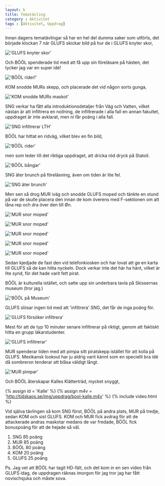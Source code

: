```yaml
---
layout: b
title: Tematävling
category : Aktivitet
tags : [Aktivitet, Uppdrag]
---
```


Innan dagens tematävlingar så har en hel del dumma saker som utförts, det började klockan 7 när GLUFS skickar bild på hur de i GLUFS knyter skor,

!['GLUFS knyter skor'](http://tidskaos.se/img/uppdrag/glufs-knyter-skor.jpg)

Och BÖÖL spenderade tid med att få upp sin föreläsare på hästen, det tycker jag var en super idé!

!['BÖÖL rider!'](http://tidskaos.se/img/uppdrag/bool-med-forelasare-pa-hest.jpg)

KOM snodde MURs skepp, och placerade det vid någon sorts gunga,

!['KOM snodde MURs maskot'](http://tidskaos.se/img/uppdrag/kom-har-knyckt-murs-skepp.jpg)

SNG verkar ha fått alla introduktionsdetaljer från Väg och Vatten, vilket nästan är att infiltrera en nollning, de infiltrerade i alla fall en annan fakultet, uppdraget är inte avklarat, men ni får poäng i alla fall.

!['SNG infiltrerar LTH'](http://tidskaos.se/img/uppdrag/sng-infiltrerar-lth.jpg)

BÖÖL har hittat en ridväg, vilket blev en fin bild,

!['BÖÖL rider'](http://tidskaos.se/img/uppdrag/bool-har-ridvag.jpg)

men som leder till det riktiga uppdraget, att dricka röd dryck på Statoil.

!['BÖÖL bångar'](http://tidskaos.se/img/uppdrag/bool-bongar-rod-dryck.jpg)

SNG äter brunch på föreläsning, även om tiden är lite fel.

!['SNG äter brunch'](http://tidskaos.se/img/uppdrag/sng-ater-brunch.jpg)

Men sen så drog MUR iväg och snodde GLUFS moped och tänkte en stund på var de skulle placera den innan de kom överens med F-sektionen om att låna rep och dra över den till Øn.

!['MUR snor moped'](http://tidskaos.se/img/uppdrag/mur-snor-moped-1.jpg)

!['MUR snor moped'](http://tidskaos.se/img/uppdrag/mur-snor-moped-2.jpg)

!['MUR snor moped'](http://tidskaos.se/img/uppdrag/mur-snor-moped-3.jpg)

!['MUR snor moped'](http://tidskaos.se/img/uppdrag/mur-snor-moped-4.jpg)

!['MUR snor moped'](http://tidskaos.se/img/uppdrag/mur-snor-moped-5.jpg)

Sedan kjedjade de fast den vid telefonkiosken och har lovat att ge en karta till GLUFS så de kan hitta nyckeln. Dock verkar inte det här ha hänt, vilket är lite synd, för det hade varit fett pirat.

BÖÖL är kulturella istället, och satte upp sin underbara tavla på Skissernas museum (tror jag.)

!['BÖÖL på Museum'](http://tidskaos.se/img/uppdrag/bool-pa-museum.jpg)

GLUFS slösar ingen tid med att 'infiltrera' SNG, det får de inga poäng för.

!['GLUFS försöker infiltrera'](http://tidskaos.se/img/uppdrag/glufs-infiltrerar.jpg)

Mest för att de typ 10 minuter senare infiltrerar på riktigt, genom att faktiskt hitta en grupp läkarstudenter.

!['GLUFS infiltrerar'](http://tidskaos.se/img/uppdrag/glufs-infiltrerar-pa-riktigt.jpg)

MUR spenderar tiden med att pimpa sitt piratskepp istället för att kolla på GLUFS. Mexikansk lookout har ju aldrig varit kännt som en speciellt bra idé då sombreron tenderar att blåsa väldigt långt.

!['MUR pimpar'](http://tidskaos.se/img/uppdrag/mur-pimpar.jpg)

Och BÖÖL återskapar Kalles Klätterträd, mycket snyggt,

{% assign id = 'Kalle' %}
{% assign m4v = 'http://tidskaos.se/img/uppdrag/bool-kalle.m4v' %}
{% include video.html %}

Vid själva tävlingen så kom SNG först, BÖÖL på andra plats, MUR på tredje, sedan KOM och sist GLUFS. KOM och MUR fick avdrag för att de attackerade andras maskotar medans de var fredade, BÖÖL fick bonuspoäng för att de hejade så väl.

 1. SNG 85 poäng
 2. MUR 85 poäng
 3. BÖÖL 80 poäng
 4. KOM 20 poäng
 5. GLUFS 25 poäng

Ps. Jag vet att BÖÖL har tagit HD-fält, och det kom in en sen video från GLUFS idag, de uppdragen räknas imorgon för jag tror jag har fått novischsjuka och måste sova.